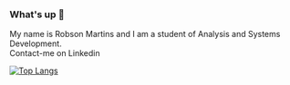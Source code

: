 ### What's up 👋

 My name is Robson Martins and I am a student of Analysis and Systems Development.<br/>
 Contact-me on Linkedin
 
 [![Top Langs](https://github-readme-stats.vercel.app/api/top-langs/?username=anuraghazra&layout=compact)](https://github.com/anuraghazra/github-readme-stats)



 









